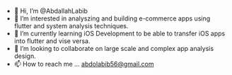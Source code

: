 - 👋 Hi, I’m @AbdallahLabib
- 👀 I’m interested in analyszing and building e-commerce apps using flutter and system analysis techniques.
- 🌱 I’m currently learning iOS Development to be able to transfer iOS apps into flutter and vise versa.
- 💞️ I’m looking to collaborate on large scale and complex app analysis design.
- 📫 How to reach me ... abdolabib56@gmail.com

<!---
AbdallahLabib/AbdallahLabib is a ✨ special ✨ repository because its `README.md` (this file) appears on your GitHub profile.
You can click the Preview link to take a look at your changes.
--->
